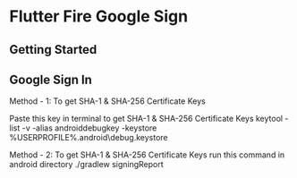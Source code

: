 # Flutter Fire Google Sign

## Getting Started

## Google Sign In

Method - 1: To get SHA-1 & SHA-256 Certificate Keys

Paste this key in terminal to get SHA-1 & SHA-256 Certificate Keys
keytool -list -v -alias androiddebugkey -keystore %USERPROFILE%\.android\debug.keystore

Method - 2: To get SHA-1 & SHA-256 Certificate Keys
run this command in android directory
./gradlew signingReport